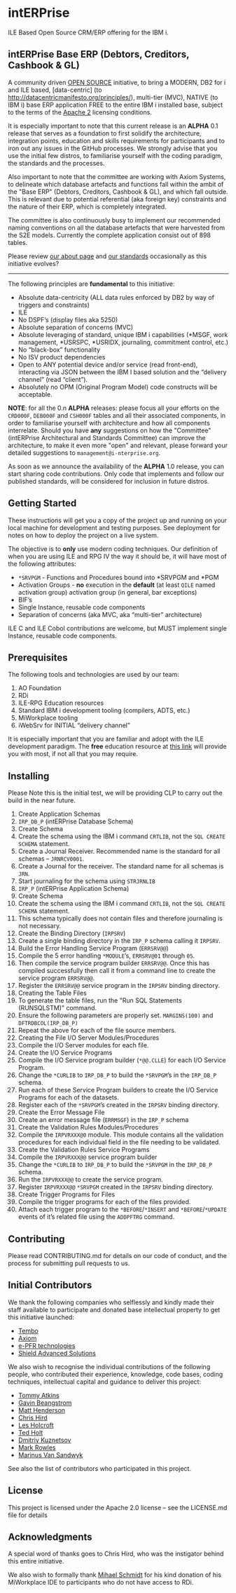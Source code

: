 # intERPrise
ILE Based Open Source CRM/ERP offering for the IBM i. 

## intERPrise Base ERP (Debtors, Creditors, Cashbook & GL)

A community driven [OPEN SOURCE](https://opensource.org/osd) initiative, to bring a MODERN, DB2 for i and ILE based, [data-centric] (to http://datacentricmanifesto.org/principles/), multi-tier (MVC), NATIVE (to IBM i) base ERP application FREE to the entire IBM i installed base, subject to the terms of the [Apache 2](http://www.apache.org/licenses/LICENSE-2.0) licensing conditions.

It is especially important to note that this current release is an **ALPHA** 0.1 release that serves as a foundation to first solidify the architecture, integration points, education and skills requirements for participants and to iron out any issues in the GitHub processes. We strongly advise that you use the initial few distros, to familiarise yourself with the coding paradigm, the standards and the processes.

Also important to note that the committee are working with Axiom Systems, to delineate which database artefacts and functions fall within the ambit of the "Base ERP" (Debtors, Creditors, Cashbook & GL), and which fall outside. This is relevant due to potential referential (aka foreign key) constraints and the nature of their ERP, which is completely integrated.

The committee is also continuously busy to implement our recommended naming conventions on all the database artefacts that were harvested from the S2E models. Currently the complete application consist out of 898 tables.

Please review [our about page](http://www.i-nterprise.org/about.html) and [our standards](http://www.i-nterprise.org/standards---conventions.html) occasionally as this initiative evolves?

---

The following principles are **fundamental** to this initiative:
 
* Absolute data-centricity (ALL data rules enforced by DB2 by way of triggers and constraints)
* ILE
* No DSPF’s (display files aka 5250)
* Absolute separation of concerns (MVC)
* Absolute leveraging of standard, unique IBM i capabilities (*MSGF, work management, *USRSPC, *USRIDX, journaling, commitment control, etc.)
* No “black-box” functionality
* No ISV product dependencies
* Open to ANY potential device and/or service (read front-end), interacting via JSON between the IBM I based solution and the “delivery channel” (read “client”).
* Absolutely no OPM (Original Program Model) code constructs will be acceptable.

**NOTE**: for all the 0.n **ALPHA** releases: please focus all your efforts on the `CRD000F`, `DEB000F` and `CSH000F` tables and all their associated components, in order to familiarise yourself with architecture and how all components interrelate. Should you have **any** suggestions on how the "Committee" (intERPrise Architectural and Standards Committee) can improve the architecture, to make it even more "open" and relevant, please forward your detailed suggestions to `management@i-nterprise.org`.

As soon as we announce the availability of the **ALPHA** 1.0 release, you can start sharing code contributions. Only code that implements and follow our published standards, will be considered for inclusion in future distros.

## Getting Started

These instructions will get you a copy of the project up and running on your local machine for development and testing purposes. See deployment for notes on how to deploy the project on a live system.

The objective is to **only** use modern coding techniques. Our definition of when you are using ILE and RPG IV the way it should be, it will have most of the following attributes:
* `*SRVPGM` - Functions and Procedures bound into *SRVPGM and *PGM
* Activation Groups - **no** execution in the **default** (at least `QILE` named activation group) activation group (in general, bar exceptions)
* BIF’s
* Single Instance, reusable code components
* Separation of concerns (aka MVC, aka “multi-tier” architecture)
 
ILE C and ILE Cobol contributions are welcome, but MUST implement single Instance, reusable code components.

## Prerequisites

The following tools and technologies are used by our team:

1.	AO Foundation
2.	RDi
3.	ILE-RPG Education resources
4.	Standard IBM i development tooling (compilers, ADTS, etc.)
5.	MiWorkplace tooling
6.	iWebSrv for INITIAL “delivery channel”

It is especially important that you are familiar and adopt with the ILE development paradigm. The **free** education resource at [this link](http://www.ile-rpg.org/education.html) will provide you with most, if not all that you may require.

## Installing

Please Note this is the initial test, we will be providing CLP to carry out the build in the near future.

1.	Create Application Schemas
2.	`IRP_DB_P` (intERPrise Database Schema)
3.	Create Schema
4.	Create the schema using the IBM i command `CRTLIB`, not the `SQL CREATE SCHEMA` statement.
5.	Create a Journal Receiver. Recommended name is the standard for all schemas – `JRNRCV0001`.
6.	Create a Journal for the receiver. The standard name for all schemas is `JRN`.
7.	Start journaling for the schema using `STRJRNLIB`
8.	`IRP_P` (intERPrise Application Schema)
9.	Create Schema
10.	Create the schema using the IBM i command `CRTLIB`, not the `SQL CREATE SCHEMA` statement.
11.	This schema typically does not contain files and therefore journaling is not necessary. 
12.	Create the Binding Directory (`IRPSRV`)
13.	Create a single binding directory in the `IRP_P` schema calling it `IRPSRV`.
14.	Build the Error Handling Service Program (`ERRSRV@@`)
15.	Compile the 5 error handling `*MODULE`’s, `ERRSRV@01` through `05`.
16.	Then compile the service program builder `ERRSRV@@`. Once this has compiled successfully then call it from a command line to create the service program `ERRSRV@@`. 
17.	Register the `ERRSRV@@` service program in the `IRPSRV` binding directory. 
18.	Creating the Table Files
19.	To generate the table files, run the "Run SQL Statements (RUNSQLSTM)" command.
20.	Ensure the following parameters are properly set. `MARGINS(100)` and `DFTRDBCOL(IRP_DB_P)` 
21.	Repeat the above for each of the file source members.
22.	Creating the File I/O Server Modules/Procedures
23.	Compile the I/O Server modules for each file.
24.	Create the I/O Service Programs
25.	Compile the I/O Service program builder (`*@@.CLLE`) for each I/O Service Program.
26.	Change the `*CURLIB` to `IRP_DB_P` to build the `*SRVPGM`’s in the `IRP_DB_P` schema.
27.	Run each of these Service Program builders to create the I/O Service Programs for each of the datasets.
28.	Register each of the `*SRVPGM`’s created in the `IRPSRV` binding directory.
29.	Create the Error Message File
30.	Create an error message file (`ERRMSGF`) in the `IRP_P` schema
31.	Create the Validation Rules Modules/Procedures
32.	Compile the `IRPVRXXX@0` module. This module contains all the validation procedures for each individual field in the file needing to be validated.
33.	Create the Validation Rules Service Programs
34.	Compile the `IRPVRXXX@@` service program builder
35.	Change the `*CURLIB` to `IRP_DB_P` to build the `*SRVPGM` in the `IRP_DB_P` schema.
36.	Run the `IRPVRXXX@@` to create the service program.
37.	Register `IRPVRXXX@@` `*SRVPGM` created in the `IRPSRV` binding directory.
38.	Create Trigger Programs for Files
39.	Compile the trigger programs for each of the files provided.
40.	Attach each trigger program to the `*BEFORE`/`*INSERT` and `*BEFORE`/`*UPDATE` events of it’s related file using the `ADDPFTRG` command. 

## Contributing

Please read CONTRIBUTING.md for details on our code of conduct, and the process for submitting pull requests to us.

## Initial Contributors

We thank the following companies who selflessly and kindly made their staff available to participate and donated base intellectual property to get this initiative launched:

* [Tembo](http://www.adsero-optima.com)
* [Axiom](http://www.axiom.co.za)
* [e-PFR technologies](http://www.iwebsrv.com)
* [Shield Advanced Solutions](https://shieldadvanced.com)

We also wish to recognise the individual contributions of the following people, who contributed their experience, knowledge, code bases, coding techniques, intellectual capital and guidance to deliver this project:

* [Tommy Atkins](https://www.linkedin.com/in/tommyatkins)
* [Gavin Beangstrom](https://www.linkedin.com/in/gavin-beangstrom-4344a74)
* [Matt Henderson](https://www.linkedin.com/in/matthewphenderson)
* [Chris Hird](https://www.linkedin.com/in/chrishird)
* [Les Holcroft](https://www.linkedin.com/in/lesholcroft)
* [Ted Holt](https://www.linkedin.com/in/ted-holt-14a483)
* [Dmitriy Kuznetsov](https://www.linkedin.com/in/dkuznetsov)
* [Mark Rowles](https://www.linkedin.com/in/mark-rowles-66489916)
* [Marinus Van Sandwyk](https://www.linkedin.com/in/mbogo)

See also the list of contributors who participated in this project.

## License

This project is licensed under the Apache 2.0 license – see the LICENSE.md file for details

## Acknowledgments

A special word of thanks goes to Chris Hird, who was the instigator behind this entire initiative.

We also wish to formally thank [Mihael Schmidt](https://www.linkedin.com/in/mihael-schmidt-09aa73106/) for his kind donation of his MiWorkplace IDE to participants who do not have access to RDi.
